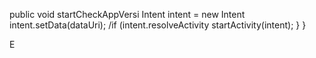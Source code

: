 public void startCheckAppVersi Intent intent = new Intent intent.setData(dataUri); /if (intent.resolveActivity startActivity(intent); } }

E
